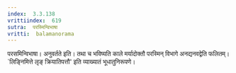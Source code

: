 ```yaml
---
index:  3.3.138
vrittiindex:  619
sutra:  परस्मिन्विभाषा
vritti:  balamanorama 
---
```


परसमिन्विभाषा। अनुवर्तते इति। तथा च भविष्यति काले मर्यादोक्तौ परस्मिन् विभागे अनद्यनवद्वेति फलितम्। `लिङ्निमित्ते लृङ् क्रियातिपत्तौ' इति व्याख्यातं भूधातुनिरूपणे। 

